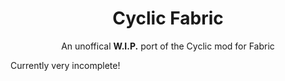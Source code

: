 <h1 align="center"> Cyclic Fabric</h1>
<p align="center">An unoffical <b>W.I.P.</b> port of the Cyclic mod for Fabric</p>

Currently very incomplete!
